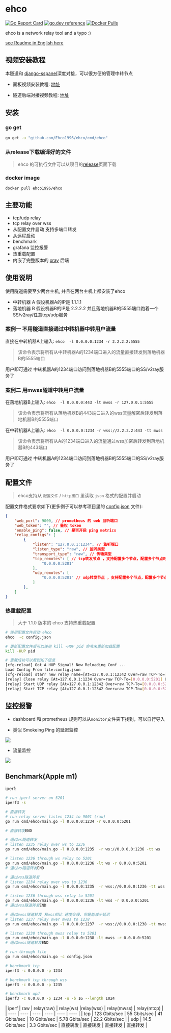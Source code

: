 # ehco

[![Go Report Card](https://goreportcard.com/badge/github.com/Ehco1996/ehco)](https://goreportcard.com/report/github.com/Ehco1996/ehco)
[![go.dev reference](https://img.shields.io/badge/go.dev-reference-007d9c?logo=go&logoColor=white&style=flat-square)](https://pkg.go.dev/github.com/Ehco1996/ehco)
[![Docker Pulls](https://img.shields.io/docker/pulls/ehco1996/ehco)](https://hub.docker.com/r/ehco1996/ehco)

ehco is a network relay tool and a typo :)

[see Readme in English here](README_EN.md)

## 视频安装教程

本隧道和 [django-sspanel](https://github.com/Ehco1996/django-sspanel)深度对接，可以很方便的管理中转节点

* 面板视频安装教程: [地址](https://youtu.be/BRHcdGeufvY)

* 隧道后端对接视频教程: [地址](https://youtu.be/R4U0NZaMUeY)

## 安装

### go get

```bash
go get -u "github.com/Ehco1996/ehco/cmd/ehco"
```

### 从release下载编译好的文件

> ehco 的可执行文件可以从项目的[release](https://github.com/Ehco1996/ehco/releases)页面下载

### docker image

 `docker pull ehco1996/ehco`

## 主要功能

* tcp/udp relay
* tcp relay over wss
* 从配置文件启动 支持多端口转发
* 从远程启动
* benchmark
* grafana 监控报警
* 热重载配置
* 内嵌了完整版本的 [xray](https://github.com/XTLS/Xray-core) 后端

## 使用说明

使用隧道需要至少两台主机, 并且在两台主机上都安装了ehco

* 中转机器 A 假设机器A的IP是 1.1.1.1
* 落地机器 B 假设机器B的IP是 2.2.2.2 并且落地机器B的5555端口跑着一个SS/v2ray/任意tcp/udp服务

### 案例一 不用隧道直接通过中转机器中转用户流量

直接在中转机器A上输入: `ehco  -l 0.0.0.0:1234 -r 2.2.2.2:5555`

> 该命令表示将所有从中转机器A的1234端口进入的流量直接转发到落地机器B的5555端口

用户即可通过 中转机器A的1234端口访问到落地机器B的5555端口的SS/v2ray服务了

### 案例二 用mwss隧道中转用户流量

在落地机器B上输入: `ehco  -l 0.0.0.0:443 -lt mwss -r 127.0.0.1:5555`

> 该命令表示将所有从落地机器B的443端口进入的wss流量解密后转发到落地机器B的5555端口

在中转机器A上输入: `ehco  -l 0.0.0.0:1234 -r wss://2.2.2.2:443 -tt mwss`

> 该命令表示将所有从A的1234端口进入的流量通过wss加密后转发到落地机器B的443端口

用户即可通过 中转机器A的1234端口访问到落地机器B的5555端口的SS/v2ray服务了

## 配置文件

> ehco支持从 `配置文件` / `http接口` 里读取 `json` 格式的配置并启动

配置文件格式要求如下(更多例子可以参考项目里的 [config.json](examples/config.json) 文件):

```json
{
    "web_port": 9000, // prometheus 的 web 监听端口
    "web_token": "", // 鉴权 token
    "enable_ping": false, // 是否开启 ping metrics
    "relay_configs": [
        {
            "listen": "127.0.0.1:1234", // 监听端口
            "listen_type": "raw", // 监听类型
            "transport_type": "raw", // 传输类型
            "tcp_remotes": [ // tcp转发节点 ，支持配置多个节点，配置多个节点时会自动负载均衡
                "0.0.0.0:5201"
            ],
            "udp_remotes": [
                "0.0.0.0:5201" // udp转发节点 ，支持配置多个节点，配置多个节点时会自动负载均衡
            ]
        },
    ]
}
```

### 热重载配置

> 大于 1.1.0 版本的 ehco 支持热重载配置

```sh
# 使用配置文件启动 ehco
ehco  -c config.json

# 更新配置文件后可以使用 kill -HUP pid 命令来重新加载配置
kill -HUP pid

# 重载成功可以看到如下信息
[cfg-reload] Got A HUP Signal! Now Reloading Conf ...
Load Config From file:config.json
[cfg-reload] starr new relay name=[At=127.0.0.1:12342 Over=raw TCP-To=[0.0.0.0:5201] UDP-To=[0.0.0.0:5201] Through=raw]
[relay] Close relay [At=127.0.0.1:1234 Over=raw TCP-To=[0.0.0.0:5201] UDP-To=[0.0.0.0:5201] Through=raw]
[relay] Start UDP relay [At=127.0.0.1:12342 Over=raw TCP-To=[0.0.0.0:5201] UDP-To=[0.0.0.0:5201] Through=raw]
[relay] Start TCP relay [At=127.0.0.1:12342 Over=raw TCP-To=[0.0.0.0:5201] UDP-To=[0.0.0.0:5201] Through=raw]
```

## 监控报警

* dashboard 和 prometheus 规则可以从`monitor`文件夹下找到，可以自行导入

* 类似 Smokeing Ping 的延迟监控

![](monitor/ping.png)

* 流量监控

![](monitor/traffic.png)

## Benchmark(Apple m1)

iperf:

```sh
# run iperf server on 5201
iperf3 -s

# 直接转发
# run relay server listen 1234 to 9001 (raw)
go run cmd/ehco/main.go -l 0.0.0.0:1234 -r 0.0.0.0:5201

# 直接转发END

# 通过ws隧道转发
# listen 1235 relay over ws to 1236
go run cmd/ehco/main.go -l 0.0.0.0:1235  -r ws://0.0.0.0:1236 -tt ws

# listen 1236 through ws relay to 5201
go run cmd/ehco/main.go -l 0.0.0.0:1236 -lt ws -r 0.0.0.0:5201
# 通过ws隧道转发END

# 通过wss隧道转发
# listen 1234 relay over wss to 1236
go run cmd/ehco/main.go -l 0.0.0.0:1235  -r wss://0.0.0.0:1236 -tt wss

# listen 1236 through wss relay to 5201
go run cmd/ehco/main.go -l 0.0.0.0:1236 -lt wss -r 0.0.0.0:5201
# 通过wss隧道转发END

# 通过mwss隧道转发 和wss相比 速度会慢，但是能减少延迟
# listen 1237 relay over mwss to 1238
go run cmd/ehco/main.go -l 0.0.0.0:1237  -r wss://0.0.0.0:1238 -tt mwss

# listen 1238 through mwss relay to 5201
go run cmd/ehco/main.go -l 0.0.0.0:1238 -lt mwss -r 0.0.0.0:5201
# 通过mwss隧道转发END

# run through file
go run cmd/ehco/main.go -c config.json

# benchmark tcp
iperf3 -c 0.0.0.0 -p 1234

# benchmark tcp through wss
iperf3 -c 0.0.0.0 -p 1235

# benchmark upd
iperf3 -c 0.0.0.0 -p 1234 -u -b 1G --length 1024

```

| iperf | raw | relay(raw) | relay(ws) |relay(wss) | relay(mwss) | relay(mtcp) |
| ---- | ----  | ---- | ---- | ---- | ---- |
| tcp  | 123 Gbits/sec | 55 Gbits/sec | 41 Gbits/sec | 10 Gbits/sec | 5.78 Gbits/sec | 22.2 Gbits/sec |
| udp  | 14.5 Gbits/sec | 3.3 Gbits/sec | 直接转发 | 直接转发 | 直接转发 | 直接转发 |

